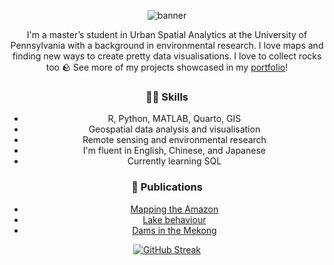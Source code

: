 <center>
  
![banner](https://github.com/user-attachments/assets/2471f730-4c2b-41c8-9c8e-1444eb8d34d1)

I'm a master’s student in Urban Spatial Analytics at the University of Pennsylvania with a background in environmental research. I love maps and finding new ways to create pretty data visualisations. I love to collect rocks too 🪨 See more of my projects showcased in my [portfolio](https://weijingg.github.io/portfolio-wja/)!

### 💪🏼 Skills
- R, Python, MATLAB, Quarto, GIS
- Geospatial data analysis and visualisation
- Remote sensing and environmental research
- I'm fluent in English, Chinese, and Japanese
- Currently learning SQL

### 📖 Publications
- [Mapping the Amazon](https://doi.org/10.1016/j.geomorph.2021.107937)
- [Lake behaviour](https://doi.org/10.1016/j.jhydrol.2022.128574)
- [Dams in the Mekong](https://doi.org/10.5194/essd-16-1209-2024)

[![GitHub Streak](https://streak-stats.demolab.com?user=weijingg&theme=dawnfox&hide_border=true&card_width=690&card_height=250&background=F9F5F1&ring=E6A1A8&stroke=DFD7CA&fire=E6A1A8&currStreakNum=495057&sideNums=495057&currStreakLabel=E6A1A8&sideLabels=E6A1A8&dates=E6A1A8)](https://git.io/streak-stats)

</center>

<!--

Here are some ideas to get you started:

- 🔭 I’m currently working on ...
- 🌱 I’m currently learning ...
- 👯 I’m looking to collaborate on ...
- 🤔 I’m looking for help with ...
- 💬 Ask me about ...
- 📫 How to reach me: ...
- 😄 Pronouns: ...
- ⚡ Fun fact: ...
-->
